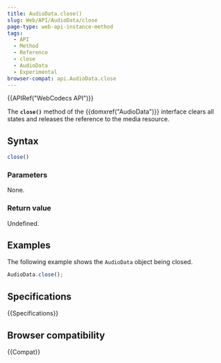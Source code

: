 ```yaml
---
title: AudioData.close()
slug: Web/API/AudioData/close
page-type: web-api-instance-method
tags:
  - API
  - Method
  - Reference
  - close
  - AudioData
  - Experimental
browser-compat: api.AudioData.close
---
```

{{APIRef("WebCodecs API")}}

The **`close()`** method of the {{domxref("AudioData")}} interface clears all states and releases the reference to the media resource.

## Syntax

```js
close()
```

### Parameters

None.

### Return value

Undefined.

## Examples

The following example shows the `AudioData` object being closed.

```js
AudioData.close();
```

## Specifications

{{Specifications}}

## Browser compatibility

{{Compat}}
